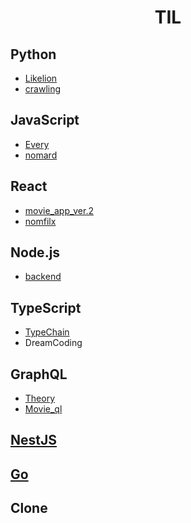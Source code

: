 <h1 align="center">  
    TIL
</h1>

## Python

- [Likelion](https://github.com/kimhan0421/TIL/tree/master/Study_python)
- [crawling](https://github.com/kimhan0421/TIL/tree/master/Study_python/movie_crawling)

## JavaScript

- [Every](https://github.com/kimhan0421/TIL/tree/master/JavaScript/Every_c)
- [nomard](https://github.com/kimhan0421/TIL/tree/master/JavaScript/nomard)

## React

- [movie_app_ver.2](https://github.com/kimhan0421/TIL/blob/master/React/movie_app_ver.2/Theory.md)
- [nomfilx](https://github.com/kimhan0421/TIL/tree/master/React/nomfilx)

## Node.js

- [backend](https://github.com/kimhan0421/TIL/tree/master/Node/blog-backend)

## TypeScript

- [TypeChain](https://github.com/kimhan0421/TIL/tree/master/TypeScript/TypeChain)
- DreamCoding

## GraphQL

- [Theory](https://github.com/kimhan0421/TIL/blob/master/GraphQL/Theory.md)
- [Movie_ql](https://github.com/kimhan0421/TIL/tree/master/GraphQL/Movie_ql)

## [NestJS](https://github.com/kimhan0421/TIL/tree/master/NestJS)

## [Go](https://github.com/kimhan0421/TIL/tree/master/GO)
## Clone
